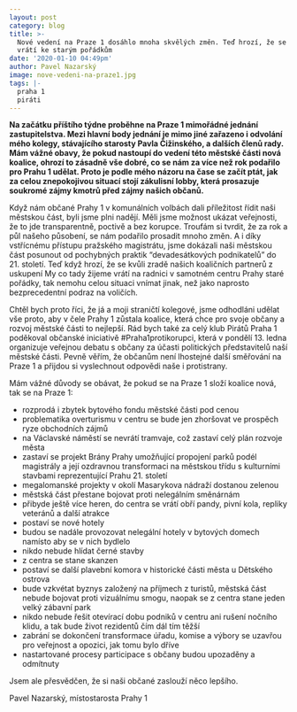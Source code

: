 ```yaml
---
layout: post
category: blog
title: >-
  Nové vedení na Praze 1 dosáhlo mnoha skvělých změn. Teď hrozí, že se věci
  vrátí ke starým pořádkům
date: '2020-01-10 04:49pm'
author: Pavel Nazarský
image: nove-vedeni-na-praze1.jpg
tags: |-
  praha 1
  piráti
---
```

**Na začátku příštího týdne proběhne na Praze 1 mimořádné jednání zastupitelstva. Mezi hlavní body jednání je mimo jiné zařazeno i odvolání mého kolegy, stávajícího starosty Pavla Čižinského, a dalších členů rady. Mám vážné obavy, že pokud nastoupí do vedení této městské části nová koalice, ohrozí to zásadně vše dobré, co se nám za více než rok podařilo pro Prahu 1 udělat. Proto je podle mého názoru na čase se začít ptát, jak za celou znepokojivou situací stojí zákulisní lobby, která prosazuje soukromé zájmy kmotrů před zájmy našich občanů.**

Když nám občané Prahy 1 v komunálních volbách dali příležitost řídit naši městskou část, byli jsme plni nadějí. Měli jsme možnost ukázat veřejnosti, že to jde transparentně, poctivě a bez korupce. Troufám si tvrdit, že za rok a půl našeho působení, se nám podařilo prosadit mnoho změn. A i díky vstřícnému přístupu pražského magistrátu, jsme dokázali naši městskou část posunout od pochybných praktik “devadesátkových podnikatelů” do 21. století. Teď když hrozí, že se kvůli zradě našich koaličních partnerů z uskupení My co tady žijeme vrátí na radnici v samotném centru Prahy staré pořádky, tak nemohu celou situaci vnímat jinak, než jako naprosto bezprecedentní podraz na voličích. 

Chtěl bych proto říci, že já a moji straničtí kolegové, jsme odhodláni udělat vše proto, aby v čele Prahy 1 zůstala koalice, která chce pro svoje občany a rozvoj městské části to nejlepší. Rád bych také za celý klub Pirátů Praha 1 poděkoval občanské iniciativě #Praha1protikorupci, která v pondělí 13. ledna organizuje veřejnou debatu s občany za účasti politických představitelů naší městské části. Pevně věřím, že občanům není lhostejné další směřování na Praze 1 a přijdou si vyslechnout odpovědi naše i protistrany.

Mám vážné důvody se obávat, že pokud se na Praze 1 složí koalice nová, tak se na Praze 1:

* rozprodá i zbytek bytového fondu městské části pod cenou 
* problematika overturismu v centru se bude jen zhoršovat ve prospěch ryze obchodních zájmů
* na Václavské náměstí se nevrátí tramvaje, což zastaví celý plán rozvoje města
* zastaví se projekt Brány Prahy umožňující propojení parků podél magistrály a její ozdravnou transformaci na městskou třídu s kulturními stavbami reprezentující Prahu 21. století
* megalomanské projekty v okolí Masarykova nádraží dostanou zelenou
* městská část přestane bojovat proti nelegálním směnárnám
* přibyde ještě více heren, do centra se vrátí obří pandy, pivní kola, repliky veteránů a další atrakce
* postaví se nové hotely
* budou se nadále provozovat nelegální hotely v bytových domech namísto aby se v nich bydlelo
* nikdo nebude hlídat černé stavby
* z centra se stane skanzen
* postaví se další plavební komora v historické části města u Dětského ostrova 
* bude vzkvétat byznys založený na příjmech z turistů, městská část nebude bojovat proti vizuálnímu smogu, naopak se z centra stane jeden velký zábavní park
* nikdo nebude řešit otevírací dobu podniků v centru ani rušení nočního klidu, a tak bude život rezidentů čím dál tím těžší 
* zabrání se dokončení transformace úřadu, komise a výbory se uzavřou pro veřejnost a opozici, jak tomu bylo dříve
* nastartované procesy participace s občany budou upozaděny a odmítnuty

Jsem ale přesvědčen, že si naši občané zaslouží něco lepšího. 

Pavel Nazarský, místostarosta Prahy 1
